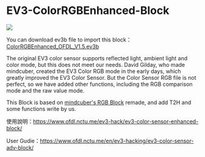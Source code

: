 # EV3-ColorRGBEnhanced-Block
![](https://www.ofdl.nctu.me/wp-content/uploads/2019/04/EV3_RGBAdv_OFDL.jpg)

You can download ev3b file to import this block：[ColorRGBEnhanced_OFDL_V1.5.ev3b
](https://github.com/a10036gt/EV3-ColorRGBEnhanced-Block/releases/download/1.5/ColorRGBEnhanced_OFDL_V1.5.ev3b)

The original EV3 color sensor supports reflected light, ambient light and color mode, but this does not meet our needs. David Gilday, who made mindcuber, created the EV3 Color RGB mode in the early days, which greatly improved the EV3 Color Sensor. But the Color Sensor RGB file is not perfect, so we have added other functions, including the RGB comparison mode and the raw value mode.

This Block is based on [mindcuber's RGB Block](https://mindcuber.com/mindcub3r/mindcub3r.html#ColorSensorRGBBlock) remade, and add T2H and some functions write by us.

使用說明：https://www.ofdl.nctu.me/ev3-hack/ev3-color-sensor-enhanced-block/

User Gudie：https://www.ofdl.nctu.me/en/ev3-hacking/ev3-color-sensor-adv-block/
